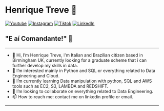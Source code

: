 # Henrique Treve 🚀

[![Youtube](link-to-your-youtube)](http://www.youtube.com/@henriquetreve)
[![Instagram](link-to-your-instagram)](https://www.instagram.com/henriquetreve/)
[![Tiktok](link-to-your-tiktok)](https://www.tiktok.com/@henriquetreve)
[![LinkedIn](link-to-your-linkedin)](https://www.linkedin.com/in/henriquetreve/)

## "E aí Comandante!" 🫡

---

- 👋 Hi, I’m Henrique Treve, I'm Italian and Brazilian citizen based in Birmingham UK, currently looking for a graduate scheme that i can further develop my skills in data.
- 👀 I’m interested mainly in Python and SQL or everything related to Data Engineering and Cloud.
- 🌱 I’m currently learning Data manipulation with python, SQL and AWS tools such as EC2, S3, LAMBDA and REDSHIFT.
- 💞️ I’m looking to collaborate on everything related to Data Engineering.
- 📫 How to reach me: contact me on linkedin profile or email.

---
<!---
LuisHenrique1994/LuisHenrique1994 is a ✨ special ✨ repository because its `README.md` (this file) appears on your GitHub profile.
You can click the Preview link to take a look at your changes.
--->
